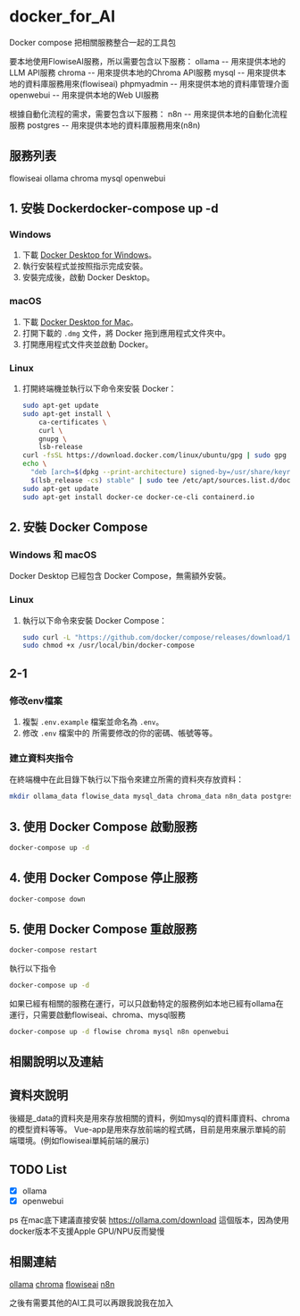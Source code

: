 # docker_for_AI
Docker compose 把相關服務整合一起的工具包

要本地使用FlowiseAI服務，所以需要包含以下服務：
ollama -- 用來提供本地的LLM API服務
chroma -- 用來提供本地的Chroma API服務
mysql -- 用來提供本地的資料庫服務用來(flowiseai)
phpmyadmin -- 用來提供本地的資料庫管理介面
openwebui -- 用來提供本地的Web UI服務

根據自動化流程的需求，需要包含以下服務：
n8n -- 用來提供本地的自動化流程服務
postgres -- 用來提供本地的資料庫服務用來(n8n)

## 服務列表

flowiseai
ollama
chroma
mysql
openwebui

## 1. 安裝 Dockerdocker-compose up -d

### Windows
1. 下載 [Docker Desktop for Windows](https://desktop.docker.com/win/stable/Docker%20Desktop%20Installer.exe)。
2. 執行安裝程式並按照指示完成安裝。
3. 安裝完成後，啟動 Docker Desktop。

### macOS
1. 下載 [Docker Desktop for Mac](https://desktop.docker.com/mac/stable/Docker.dmg)。
2. 打開下載的 `.dmg` 文件，將 Docker 拖到應用程式文件夾中。
3. 打開應用程式文件夾並啟動 Docker。

### Linux
1. 打開終端機並執行以下命令來安裝 Docker：
   ```bash
   sudo apt-get update
   sudo apt-get install \
       ca-certificates \
       curl \
       gnupg \
       lsb-release
   curl -fsSL https://download.docker.com/linux/ubuntu/gpg | sudo gpg --dearmor -o /usr/share/keyrings/docker-archive-keyring.gpg
   echo \
     "deb [arch=$(dpkg --print-architecture) signed-by=/usr/share/keyrings/docker-archive-keyring.gpg] https://download.docker.com/linux/ubuntu \
     $(lsb_release -cs) stable" | sudo tee /etc/apt/sources.list.d/docker.list > /dev/null
   sudo apt-get update
   sudo apt-get install docker-ce docker-ce-cli containerd.io
   ```

## 2. 安裝 Docker Compose

### Windows 和 macOS
Docker Desktop 已經包含 Docker Compose，無需額外安裝。

### Linux
1. 執行以下命令來安裝 Docker Compose：
   ```bash
   sudo curl -L "https://github.com/docker/compose/releases/download/1.29.2/docker-compose-$(uname -s)-$(uname -m)" -o /usr/local/bin/docker-compose
   sudo chmod +x /usr/local/bin/docker-compose
   ```

## 2-1

### 修改env檔案

1. 複製 `.env.example` 檔案並命名為 `.env`。
2. 修改 `.env` 檔案中的 所需要修改的你的密碼、帳號等等。

### 建立資料夾指令

在終端機中在此目錄下執行以下指令來建立所需的資料夾存放資料：

```sh
mkdir ollama_data flowise_data mysql_data chroma_data n8n_data postgres_data openwebui_data
```

## 3. 使用 Docker Compose 啟動服務

```bash
docker-compose up -d
```

## 4. 使用 Docker Compose 停止服務

```bash
docker-compose down
```

## 5. 使用 Docker Compose 重啟服務

```bash
docker-compose restart
```

執行以下指令
  
  ```bash
  docker-compose up -d
  ```

  如果已經有相關的服務在運行，可以只啟動特定的服務例如本地已經有ollama在運行，只需要啟動flowiseai、chroma、mysql服務

  ```bash
  docker-compose up -d flowise chroma mysql n8n openwebui
  ```

  ## 相關說明以及連結

## 資料夾說明

  後綴是_data的資料夾是用來存放相關的資料，例如mysql的資料庫資料、chroma的模型資料等等。
  Vue-app是用來存放前端的程式碼，目前是用來展示單純的前端環境。(例如flowiseai單純前端的展示)

## TODO List

- [x] ollama 
- [x] openwebui

ps 在mac底下建議直接安裝 https://ollama.com/download 這個版本，因為使用docker版本不支援Apple GPU/NPU反而變慢

## 相關連結

[ollama](https://ollama.com/)
[chroma](https://www.trychroma.com/)
[flowiseai](https://flowiseai.com/)
[n8n](https://n8n.io/)


之後有需要其他的AI工具可以再跟我說我在加入